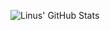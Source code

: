 ![Linus' GitHub Stats](https://github-readme-stats.vercel.app/api?username=lnus&show_icons=true&theme=radical)